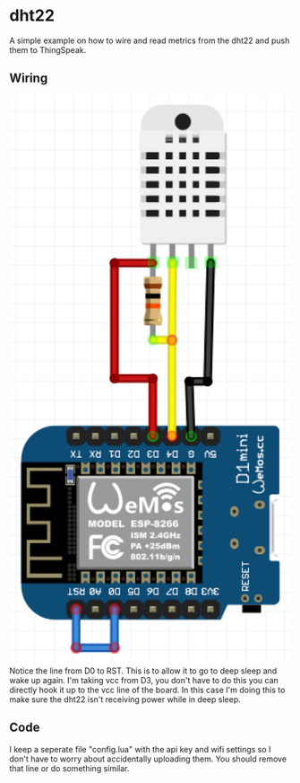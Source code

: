 # dht22
A simple example on how to wire and read metrics from the dht22 and push them to ThingSpeak.

## Wiring
![wemos_dht22](wemos_dht22.png)
Notice the line from D0 to RST. This is to allow it to go to deep sleep and wake up again.
I'm taking vcc from D3, you don't have to do this you can directly hook it up to the vcc line of the board.
In this case I'm doing this to make sure the dht22 isn't receiving power while in deep sleep.

## Code
I keep a seperate file "config.lua" with the api key and wifi settings so I don't have to worry about accidentally uploading them.
You should remove that line or do something similar.

